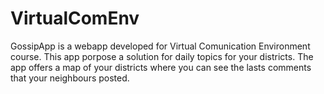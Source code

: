 # VirtualComEnv
GossipApp is a webapp developed for Virtual Comunication Environment course. This app porpose a solution for daily topics for your districts. The app offers a map of your districts where you can see the lasts comments that your neighbours posted. 
